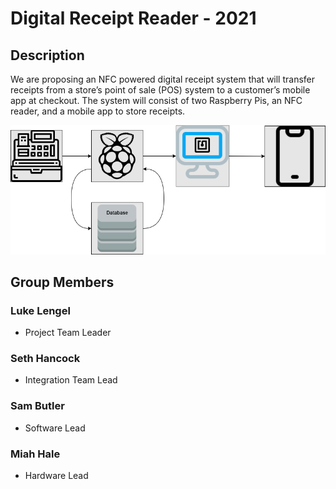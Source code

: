 Digital Receipt Reader - 2021
===========================================

<h2>Description</h2>

We are proposing an NFC powered digital receipt system that will transfer receipts from a store’s point of sale (POS) system to a customer’s mobile app at checkout. The system will consist of two Raspberry Pis, an NFC reader, and a mobile app to store receipts.

![Data Flow](images/data_flow.png "Flow")

<h2>Group Members</h2>

<h3>Luke Lengel</h3>

* Project Team Leader

<h3>Seth Hancock</h3>

* Integration Team Lead

<h3>Sam Butler</h3>

* Software Lead

<h3>Miah Hale</h3>

* Hardware Lead


